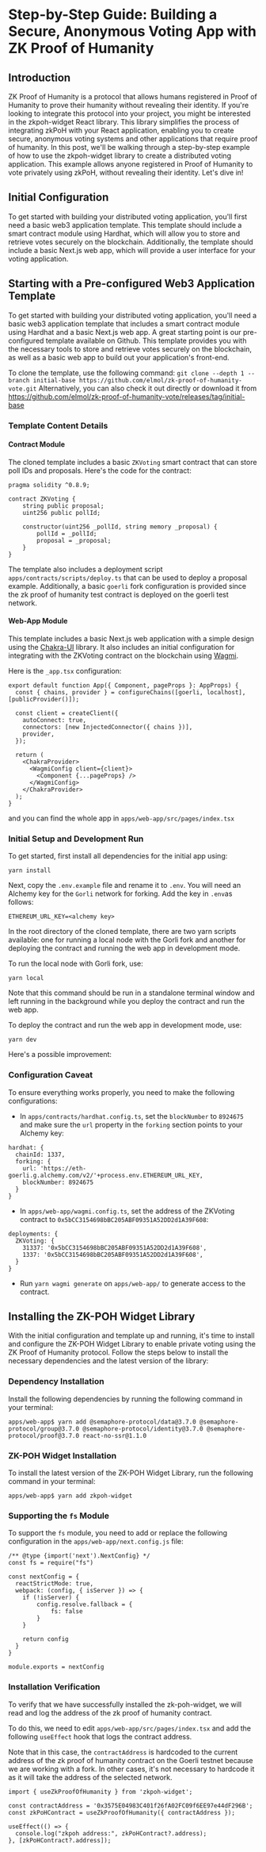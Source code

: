 # Step-by-Step Guide: Building a Secure, Anonymous Voting App with ZK Proof of Humanity

## Introduction

ZK Proof of Humanity is a protocol that allows humans registered in Proof of Humanity to prove their humanity without revealing their identity. If you're looking to integrate this protocol into your project, you might be interested in the zkpoh-widget React library. This library simplifies the process of integrating zkPoH with your React application, enabling you to create secure, anonymous voting systems and other applications that require proof of humanity. In this post, we'll be walking through a step-by-step example of how to use the zkpoh-widget library to create a distributed voting application. This example allows anyone registered in Proof of Humanity to vote privately using zkPoH, without revealing their identity. Let's dive in!

## Initial Configuration
To get started with building your distributed voting application, you'll first need a basic web3 application template. This template should include a smart contract module using Hardhat, which will allow you to store and retrieve votes securely on the blockchain. Additionally, the template should include a basic Next.js web app, which will provide a user interface for your voting application.


##  Starting with a Pre-configured Web3 Application Template

To get started with building your distributed voting application, you'll need a basic web3 application template that includes a smart contract module using Hardhat and a basic Next.js web app. A great starting point is our pre-configured template available on Github. This template provides you with the necessary tools to store and retrieve votes securely on the blockchain, as well as a basic web app to build out your application's front-end.

To clone the template, use the following command: `git clone --depth 1 --branch initial-base https://github.com/elmol/zk-proof-of-humanity-vote.git` Alternatively, you can also check it out directly or download it from https://github.com/elmol/zk-proof-of-humanity-vote/releases/tag/initial-base


### Template Content Details

#### Contract Module

The cloned template includes a basic `ZKVoting` smart contract that can store poll IDs and proposals. Here's the code for the contract:

```solidity
pragma solidity ^0.8.9;

contract ZKVoting {
    string public proposal;
    uint256 public pollId;

    constructor(uint256 _pollId, string memory _proposal) {
        pollId = _pollId;
        proposal = _proposal;
    }
}
```

The template also includes a deployment script `apps/contracts/scripts/deploy.ts` that can be used to deploy a proposal example. Additionally, a basic `goerli` fork configuration is provided since the zk proof of humanity test contract is deployed on the goerli test network.

#### Web-App Module

This template includes a basic Next.js web application with a simple design using the [Chakra-UI](https://chakra-ui.com/) library. It also includes an initial configuration for integrating with the ZKVoting contract on the blockchain using [Wagmi](https://wagmi.sh/).

Here is the `_app.tsx` configuration:

```
export default function App({ Component, pageProps }: AppProps) {
  const { chains, provider } = configureChains([goerli, localhost], [publicProvider()]);

  const client = createClient({
    autoConnect: true,
    connectors: [new InjectedConnector({ chains })],
    provider,
  });

  return (
    <ChakraProvider>
      <WagmiConfig client={client}>
        <Component {...pageProps} />
      </WagmiConfig>
    </ChakraProvider>
  );
}

```
and you can find the whole app in `apps/web-app/src/pages/index.tsx`

### Initial Setup and Development Run

To get started, first install all dependencies for the initial app using:

```
yarn install
```

Next, copy the `.env.example` file and rename it to `.env`. You will need an Alchemy key for the `Gorli` network for forking. Add the key in `.env`as follows:

```
ETHEREUM_URL_KEY=<alchemy key>
```

In the root directory of the cloned template, there are two yarn scripts available: one for running a local node with the Gorli fork and another for deploying the contract and running the web app in development mode.

To run the local node with Gorli fork, use:

```
yarn local
```

Note that this command should be run in a standalone terminal window and left running in the background while you deploy the contract and run the web app.

To deploy the contract and run the web app in development mode, use:

```
yarn dev
```

Here's a possible improvement:

### Configuration Caveat

To ensure everything works properly, you need to make the following configurations:

- In `apps/contracts/hardhat.config.ts`, set the `blockNumber` to `8924675` and make sure the `url` property in the `forking` section points to your Alchemy key:
```
hardhat: {
  chainId: 1337,
  forking: {
    url: 'https://eth-goerli.g.alchemy.com/v2/'+process.env.ETHEREUM_URL_KEY,
    blockNumber: 8924675
  }
}
```

- In `apps/web-app/wagmi.config.ts`, set the address of the ZKVoting contract to `0x5bCC3154698bBC205ABF09351A52DD2d1A39F608`:
```
deployments: {
  ZKVoting: {
    31337: '0x5bCC3154698bBC205ABF09351A52DD2d1A39F608',
    1337: '0x5bCC3154698bBC205ABF09351A52DD2d1A39F608',
  }
}
```

- Run `yarn wagmi generate` on `apps/web-app/` to generate access to the contract.

## Installing the ZK-POH Widget Library

With the initial configuration and template up and running, it's time to install and configure the ZK-POH Widget Library to enable private voting using the ZK Proof of Humanity protocol. Follow the steps below to install the necessary dependencies and the latest version of the library:

### Dependency Installation

Install the following dependencies by running the following command in your terminal:

```
apps/web-app$ yarn add @semaphore-protocol/data@3.7.0 @semaphore-protocol/group@3.7.0 @semaphore-protocol/identity@3.7.0 @semaphore-protocol/proof@3.7.0 react-no-ssr@1.1.0
```

### ZK-POH Widget Installation

To install the latest version of the ZK-POH Widget Library, run the following command in your terminal:

```
apps/web-app$ yarn add zkpoh-widget
```

### Supporting the `fs` Module

To support the `fs` module, you need to add or replace the following configuration in the `apps/web-app/next.config.js` file:

```
/** @type {import('next').NextConfig} */
const fs = require("fs")

const nextConfig = {
  reactStrictMode: true,
  webpack: (config, { isServer }) => {
    if (!isServer) {
        config.resolve.fallback = {
            fs: false
        }
    }

    return config
  }
}

module.exports = nextConfig
```

### Installation Verification

To verify that we have successfully installed the zk-poh-widget, we will read and log the address of the zk proof of humanity contract. 

To do this, we need to edit `apps/web-app/src/pages/index.tsx` and add the following `useEffect` hook that logs the contract address.

Note that in this case, the `contractAddress` is hardcoded to the current address of the zk proof of humanity contract on the Goerli testnet because we are working with a fork. In other cases, it's not necessary to hardcode it as it will take the address of the selected network.

```
import { useZkProofOfHumanity } from 'zkpoh-widget';

const contractAddress = '0x3575E04983C401f26fA02FC09f6EE97e44dF296B';
const zkPoHContract = useZkProofOfHumanity({ contractAddress });

useEffect(() => {
  console.log("zkpoh address:", zkPoHContract?.address);
}, [zkPoHContract?.address]);
```